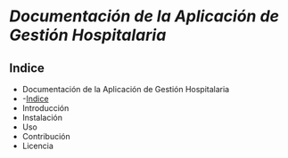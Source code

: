 # ***Documentación de la Aplicación de Gestión Hospitalaria***

## Indice
+ Documentación de la Aplicación de Gestión Hospitalaria
+ -[Indice](#Indice)
+ Introducción
+ Instalación
+ Uso
+ Contribución
+ Licencia

